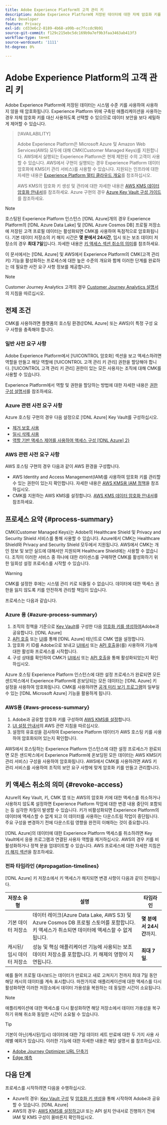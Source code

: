 ```yaml
---
title: Adobe Experience Platform의 고객 관리 키
description: Adobe Experience Platform에 저장된 데이터에 대한 자체 암호화 키를 설정하는 방법에 대해 알아봅니다.
role: Developer
feature: Privacy
exl-id: cd33e6c2-8189-4b68-a99b-ec7fccdc9b91
source-git-commit: f129c215ebc5dc169b9a7ef9b3faa3463ab413f3
workflow-type: tm+mt
source-wordcount: '1111'
ht-degree: 0%

---
```


# Adobe Experience Platform의 고객 관리 키

Adobe Experience Platform에 저장된 데이터는 시스템 수준 키를 사용하여 사용하지 않을 때 암호화됩니다. Experience Platform 위에 구축된 애플리케이션을 사용하는 경우 자체 암호화 키를 대신 사용하도록 선택할 수 있으므로 데이터 보안을 보다 세밀하게 제어할 수 있습니다.

>[!AVAILABILITY]
>
>Adobe Experience Platform은 Microsoft Azure 및 Amazon Web Services(AWS) 모두에 대해 CMK(Customer Managed Keys)를 지원합니다. AWS에서 실행되는 Experience Platform은 현재 제한된 수의 고객이 사용할 수 있습니다. AWS에서 구현이 실행되는 경우 Experience Platform 데이터 암호화에 KMS(키 관리 서비스)를 사용할 수 있습니다. 지원되는 인프라에 대한 자세한 내용은 [Experience Platform 멀티 클라우드 개요](https://experienceleague.adobe.com/ko/docs/experience-platform/landing/multi-cloud)를 참조하십시오.
>
>AWS KMS의 암호화 키 생성 및 관리에 대한 자세한 내용은 [AWS KMS 데이터 암호화 안내서](./aws/configure-kms.md)를 참조하세요. Azure 구현의 경우 [Azure Key Vault 구성 가이드](./azure/azure-key-vault-config.md)를 참조하세요.

>[!NOTE]
>
>호스팅된 Experience Platform 인스턴스 [!DNL Azure]개의 경우 Experience Platform의 [!DNL Azure Data Lake] 및 [!DNL Azure Cosmos DB] 프로필 저장소에 저장된 고객 프로필 데이터는 활성화되면 CMK를 사용하여 독점적으로 암호화됩니다. 기본 데이터 저장소의 키 해지 시간은 **몇 분에서 24시간**, 임시 또는 보조 데이터 저장소의 경우 **최대 7일**&#x200B;입니다. 자세한 내용은 [키 액세스 섹션 취소의 의미](#revoke-access)를 참조하세요.

이 문서에서는 [!DNL Azure] 및 AWS에서 Experience Platform의 CMK(고객 관리 키) 기능을 활성화하는 프로세스에 대한 높은 수준의 개요와 함께 이러한 단계를 완료하는 데 필요한 사전 요구 사항 정보를 제공합니다.

>[!NOTE]
>
>Customer Journey Analytics 고객의 경우 [Customer Journey Analytics 설명서](https://experienceleague.adobe.com/docs/analytics-platform/using/cja-privacy/cmk.html?lang=ko)의 지침을 따르십시오.

## 전제 조건

CMK를 사용하려면 플랫폼의 호스팅 환경([!DNL Azure] 또는 AWS)이 특정 구성 요구 사항을 충족해야 합니다.

### 일반 사전 요구 사항

Adobe Experience Platform에서 [!UICONTROL 암호화] 섹션을 보고 액세스하려면 역할을 만들고 해당 역할에 [!UICONTROL 고객 관리 키 관리] 권한을 할당해야 합니다.  [!UICONTROL 고객 관리 키 관리] 권한이 있는 모든 사용자는 조직에 대해 CMK를 사용할 수 있습니다.

Experience Platform에서 역할 및 권한을 할당하는 방법에 대한 자세한 내용은 [권한 구성 설명서](https://experienceleague.adobe.com/docs/platform-learn/getting-started-for-data-architects-and-data-engineers/configure-permissions.html?lang=ko)를 참조하세요.

### Azure 관련 사전 요구 사항

Azure 호스팅 구현의 경우 다음 설정으로 [!DNL Azure] Key Vault를 구성하십시오.

- [제거 보호 사용](https://learn.microsoft.com/en-us/azure/key-vault/general/soft-delete-overview#purge-protection)
- [일시 삭제 사용](https://learn.microsoft.com/en-us/azure/key-vault/general/soft-delete-overview)
- [역할 기반 액세스 제어를 사용하여 액세스 구성 [!DNL Azure] 2&rbrace;](https://learn.microsoft.com/en-us/azure/role-based-access-control/)

### AWS 관련 사전 요구 사항

AWS 호스팅 구현의 경우 다음과 같이 AWS 환경을 구성합니다.

- AWS Identity and Access Management(IAM)를 사용하여 암호화 키를 관리할 수 있는 권한이 있는지 확인합니다. 자세한 내용은 [AWS KMS용 IAM 정책](https://docs.aws.amazon.com/kms/latest/developerguide/iam-policies.html)을 참조하십시오.
- CMK를 지원하는 AWS KMS를 설정합니다. [AWS KMS 데이터 암호화 안내서](./aws/configure-kms.md)를 참조하세요.

## 프로세스 요약 {#process-summary}

CMK(Customer Managed Keys)는 Adobe의 Healthcare Shield 및 Privacy and Security Shield 서비스를 통해 사용할 수 있습니다. Azure에서 CMK는 Healthcare Shield와 Privacy and Security Shield 모두에서 지원됩니다. AWS에서 CMK는 개인 정보 및 보안 실드에 대해서만 지원되며 Healthcare Shield에는 사용할 수 없습니다. 조직이 이러한 서비스 중 하나에 대한 라이센스를 구매하면 CMK를 활성화하기 위한 일회성 설정 프로세스를 시작할 수 있습니다.

>[!WARNING]
>
>CMK를 설정한 후에는 시스템 관리 키로 되돌릴 수 없습니다. 데이터에 대한 액세스 권한을 잃지 않도록 키를 안전하게 관리할 책임이 있습니다.

프로세스는 다음과 같습니다.

### Azure 용 {#azure-process-summary}

1. 조직의 정책을 기준으로 [Key Vault](./azure/azure-key-vault-config.md)를 구성한 다음 [암호화 키를 생성하여](./azure/azure-key-vault-config.md#generate-a-key)Adobe과 공유합니다. [!DNL Azure] 
1. [API 호출](./azure/api-set-up.md#register-app) 또는 [UI](./azure/ui-set-up.md#register-app)를 통해 [!DNL Azure] 테넌트로 CMK 앱을 설정합니다.
1. 암호화 키 ID를 Adobe으로 보내고 [UI에서](./azure/ui-set-up.md#send-to-adobe) 또는 [API 호출](./azure/api-set-up.md#send-to-adobe)을(를) 사용하여 기능에 대한 활성화 프로세스를 시작합니다.
1. 구성 상태를 확인하여 CMK가 [UI에서](./azure/ui-set-up.md#check-status) 또는 [API 호출](./azure/api-set-up.md#check-status)을 통해 활성화되었는지 확인하십시오.

Azure 호스팅 Experience Platform 인스턴스에 대한 설정 프로세스가 완료되면 모든 샌드박스에서 Experience Platform에 온보딩되는 모든 데이터는 [!DNL Azure] 키 설정을 사용하여 암호화됩니다. CMK를 사용하려면 [공개 미리 보기 프로그램](https://azure.microsoft.com/en-ca/support/legal/preview-supplemental-terms/)의 일부일 수 있는 [!DNL Microsoft Azure] 기능을 활용하게 됩니다.

### AWS용 {#aws-process-summary}

1. Adobe과 공유할 암호화 키를 구성하여 [AWS KMS를 설정](./aws/configure-kms.md)합니다.
2. [UI 설정 안내서](./aws/ui-set-up.md)의 AWS 관련 지침을 따르십시오.
3. 설정의 유효성을 검사하여 Experience Platform 데이터가 AWS 호스팅 키를 사용하여 암호화되어 있는지 확인합니다.

<!--  Pending: or [API setup guide]() -->

AWS에서 호스팅하는 Experience Platform 인스턴스에 대한 설정 프로세스가 완료되면 모든 샌드박스에서 Experience Platform에 온보딩된 모든 데이터는 AWS KMS(키 관리 서비스) 구성을 사용하여 암호화됩니다. AWS에서 CMK를 사용하려면 AWS 키 관리 서비스를 사용하여 조직의 보안 요구 사항에 맞게 암호화 키를 만들고 관리합니다.

## 키 액세스 취소의 의미 {#revoke-access}

Azure의 Key Vault, 키, CMK 앱 또는 AWS의 암호화 키에 대한 액세스를 취소하거나 사용하지 않도록 설정하면 Experience Platform 작업에 대한 변경 내용 중단이 포함되는 등 심각한 차질이 발생할 수 있습니다. 키가 비활성화되면 Experience Platform의 데이터에 액세스할 수 없게 되고 이 데이터를 사용하는 다운스트림 작업이 중단됩니다. 주요 구성을 변경하기 전에 다운스트림 영향을 완전히 이해하는 것이 중요합니다.

[!DNL Azure]의 데이터에 대한 Experience Platform 액세스를 취소하려면 Key Vault에서 응용 프로그램과 연결된 사용자 역할을 제거하십시오. AWS의 경우 키를 비활성화하거나 정책 문을 업데이트할 수 있습니다. AWS 프로세스에 대한 자세한 지침은 [키 해지 섹션](./aws/ui-set-up.md#key-revocation)을 참조하세요.


### 전파 타임라인 {#propagation-timelines}

[!DNL Azure] 키 저장소에서 키 액세스가 해지되면 변경 사항이 다음과 같이 전파됩니다.

| **저장소 유형** | **설명** | **타임라인** |
|---|---|---|
| 기본 데이터 저장소 | 데이터 레이크(Azure Data Lake, AWS S3) 및 Azure Cosmos DB 프로필 스토어를 포함합니다. 키 액세스가 취소되면 데이터에 액세스할 수 없게 됩니다. | **몇 분에서 24시간**&#x200B;까지. |
| 캐시된/임시 데이터 저장소 | 성능 및 핵심 애플리케이션 기능에 사용되는 보조 데이터 저장소를 포함합니다. 키 해제의 영향이 지연됩니다. | **최대 7일**. |

예를 들어 프로필 대시보드는 데이터가 만료되고 새로 고쳐지기 전까지 최대 7일 동안 해당 캐시의 데이터를 계속 표시합니다. 마찬가지로 애플리케이션에 대한 액세스를 다시 활성화하면 이러한 저장소에서 데이터 가용성을 복원하는 데 동일한 시간이 소요됩니다.

>[!NOTE]
>
>애플리케이션에 대한 액세스를 다시 활성화하면 해당 저장소에서 데이터 가용성을 복구하기 위해 취소와 동일한 시간이 소요될 수 있습니다.

>[!TIP]
>
>기본이 아닌(캐시된/임시) 데이터에 대한 7일 데이터 세트 만료에 대한 두 가지 사용 사례별 예외가 있습니다. 이러한 기능에 대한 자세한 내용은 해당 설명서 를 참조하십시오.<ul><li>[Adobe Journey Optimizer URL 단축기](https://experienceleague.adobe.com/docs/journey-optimizer/using/sms/sms-configuration.html?lang=ko#message-preset-sms)</li><li>[Edge 예측](https://experienceleague.adobe.com/docs/experience-platform/profile/home.html?lang=ko#edge-projections)</li></ul>

## 다음 단계

프로세스를 시작하려면 다음을 수행하십시오.

- Azure의 경우: [Key Vault 구성](./azure/azure-key-vault-config.md) 및 [암호화 키 생성](./azure/azure-key-vault-config.md#generate-a-key)을 통해 시작하여 Adobe과 공유할 수 있습니다. [!DNL Azure] 
- AWS의 경우: [AWS KMS를 설정하고](./aws/configure-kms.md)UI 또는 API 설치 안내서로 진행하기 전에 IAM 및 KMS 구성이 올바른지 확인하십시오.
